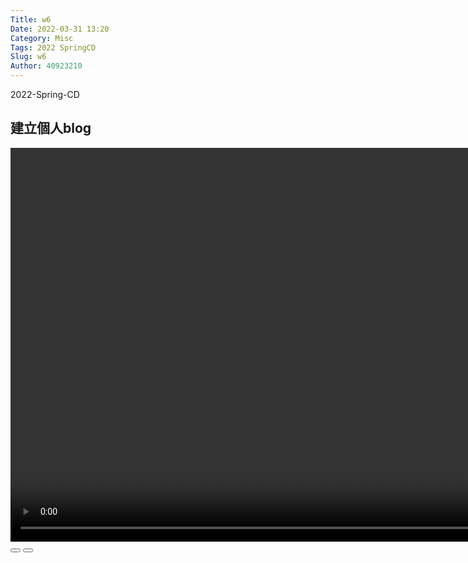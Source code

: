 ```yaml
---
Title: w6 
Date: 2022-03-31 13:20
Category: Misc
Tags: 2022 SpringCD
Slug: w6
Author: 40923210
---
```


2022-Spring-CD

<!-- PELICAN_END_SUMMARY -->
建立個人blog
-----------
<script>// <![CDATA[
var winkVideoData = {
  dataVersion: 1,
  frameRate: 20,
  buttonFrameLength: 10,
  buttonFrameOffset: 5,
  frameStops: {
  },
};
// ]]></script>
<div class="winkVideoContainerClass"><video width="1008" height="630" autoplay="autoplay" class="winkVideoClass" controls="controls" data-dirname="/static" data-varname="winkVideoData"> muted="true"&gt;
      <source src="https://40923210.github.io/cd2022/downloads/w6.mp4" type="video/mp4" /></video>
<div class="winkVideoOverlayClass"></div>
<div class="winkVideoControlBarClass"><button class="winkVideoControlBarPlayButtonClass"></button> <button class="winkVideoControlBarPauseButtonClass"></button>
<div class="winkVideoControlBarProgressLeftClass"></div>
<div class="winkVideoControlBarProgressEmptyMiddleClass"></div>
<div class="winkVideoControlBarProgressRightClass"></div>
<div class="winkVideoControlBarProgressFilledMiddleClass"></div>
<div class="winkVideoControlBarProgressThumbClass"></div>
</div>
<div class="winkVideoPlayOverlayClass"></div>
</div>